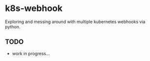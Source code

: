 # k8s-webhook

Exploring and messing around with multiple kubernetes webhooks via python.

## TODO

- work in progress...
